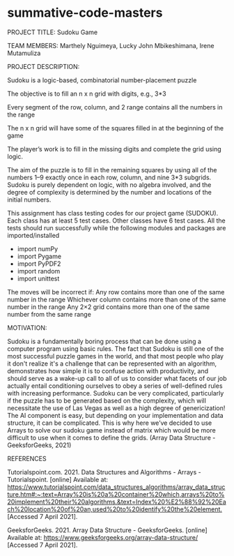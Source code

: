 # summative-code-masters




PROJECT TITLE: Sudoku Game



TEAM MEMBERS: 
Marthely Nguimeya,  Lucky John Mbikeshimana, Irene Mutamuliza



PROJECT DESCRIPTION: 


Sudoku is a logic-based, combinatorial number-placement puzzle

The objective is to fill an n x n grid with digits, e.g., 3*3

Every segment of the row, column, and 2 range contains all the numbers in the range

The n x n grid will have some of the squares filled in at the beginning of the game

The player’s work is to fill in the missing digits and complete the grid using logic.

The aim of the puzzle is to fill in the remaining squares by using all of the numbers 1–9 exactly once in each row, column, and nine 3*3 subgrids. Sudoku is purely dependent on logic, with no algebra involved, and the degree of complexity is determined by the number and locations of the initial numbers.


This assignment has class testing codes for our project game (SUDOKU). Each class has at least 5 test cases. Other classes have 6 test cases. All the tests should run successfully while the following modules and packages are imported/installed
* import numPy
* import Pygame 
* import PyPDF2 
* import random 
* import unittest

 The moves will be incorrect if:
 Any row contains more than one of the same number in the range
 Whichever column contains more than one of the same number in the range
 Any 2×2 grid contains more than one of the same number from the same range


MOTIVATION: 

Sudoku is a fundamentally boring process that can be done using a computer program using basic rules. The fact that Sudoku is still one of the most successful puzzle games in the world, and that most people who play it don't realize it's a challenge that can be represented with an algorithm, demonstrates how simple it is to confuse action with productivity, and should serve as a wake-up call to all of us to consider what facets of our job actually entail conditioning ourselves to obey a series of well-defined rules with increasing performance.
Sudoku can be very complicated, particularly if the puzzle has to be generated based on the complexity, which will necessitate the use of Las Vegas as well as a high degree of genericization! The AI component is easy, but depending on your implementation and data structure, it can be complicated.  This is why here we’ve decided to use Arrays to solve our sudoku game instead of matrix which would be more difficult to use when it comes to define the grids. (Array Data Structure - GeeksforGeeks, 2021)


REFERENCES

Tutorialspoint.com. 2021. Data Structures and Algorithms - Arrays - Tutorialspoint. [online] Available at: <https://www.tutorialspoint.com/data_structures_algorithms/array_data_structure.htm#:~:text=Array%20is%20a%20container%20which,arrays%20to%20implement%20their%20algorithms.&text=Index%20%E2%88%92%20Each%20location%20of%20an,used%20to%20identify%20the%20element.> [Accessed 7 April 2021].

GeeksforGeeks. 2021. Array Data Structure - GeeksforGeeks. [online] Available at: <https://www.geeksforgeeks.org/array-data-structure/> [Accessed 7 April 2021].
